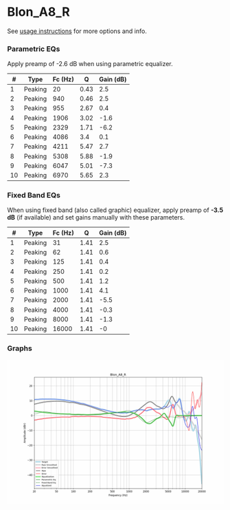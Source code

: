 # Blon_A8_R
See [usage instructions](https://github.com/jaakkopasanen/AutoEq#usage) for more options and info.

### Parametric EQs
Apply preamp of -2.6 dB when using parametric equalizer.

|   # | Type    |   Fc (Hz) |    Q |   Gain (dB) |
|-----|---------|-----------|------|-------------|
|   1 | Peaking |        20 | 0.43 |         2.5 |
|   2 | Peaking |       940 | 0.46 |         2.5 |
|   3 | Peaking |       955 | 2.67 |         0.4 |
|   4 | Peaking |      1906 | 3.02 |        -1.6 |
|   5 | Peaking |      2329 | 1.71 |        -6.2 |
|   6 | Peaking |      4086 | 3.4  |         0.1 |
|   7 | Peaking |      4211 | 5.47 |         2.7 |
|   8 | Peaking |      5308 | 5.88 |        -1.9 |
|   9 | Peaking |      6047 | 5.01 |        -7.3 |
|  10 | Peaking |      6970 | 5.65 |         2.3 |

### Fixed Band EQs
When using fixed band (also called graphic) equalizer, apply preamp of **-3.5 dB** (if available) and set gains manually with these parameters.

|   # | Type    |   Fc (Hz) |    Q |   Gain (dB) |
|-----|---------|-----------|------|-------------|
|   1 | Peaking |        31 | 1.41 |         2.5 |
|   2 | Peaking |        62 | 1.41 |         0.6 |
|   3 | Peaking |       125 | 1.41 |         0.4 |
|   4 | Peaking |       250 | 1.41 |         0.2 |
|   5 | Peaking |       500 | 1.41 |         1.2 |
|   6 | Peaking |      1000 | 1.41 |         4.1 |
|   7 | Peaking |      2000 | 1.41 |        -5.5 |
|   8 | Peaking |      4000 | 1.41 |        -0.3 |
|   9 | Peaking |      8000 | 1.41 |        -1.3 |
|  10 | Peaking |     16000 | 1.41 |        -0   |

### Graphs
![](./Blon_A8_R.png)
